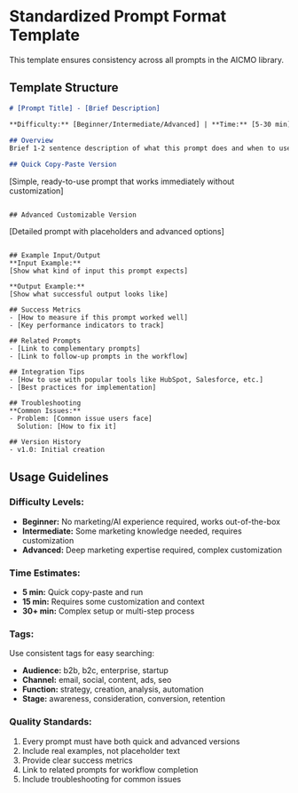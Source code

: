 # Standardized Prompt Format Template

This template ensures consistency across all prompts in the AICMO library.

## Template Structure

```markdown
# [Prompt Title] - [Brief Description]

**Difficulty:** [Beginner/Intermediate/Advanced] | **Time:** [5-30 min] | **Tags:** [tag1, tag2, tag3]

## Overview
Brief 1-2 sentence description of what this prompt does and when to use it.

## Quick Copy-Paste Version
```
[Simple, ready-to-use prompt that works immediately without customization]
```

## Advanced Customizable Version
```
[Detailed prompt with placeholders and advanced options]
```

## Example Input/Output
**Input Example:**
[Show what kind of input this prompt expects]

**Output Example:**
[Show what successful output looks like]

## Success Metrics
- [How to measure if this prompt worked well]
- [Key performance indicators to track]

## Related Prompts
- [Link to complementary prompts]
- [Link to follow-up prompts in the workflow]

## Integration Tips
- [How to use with popular tools like HubSpot, Salesforce, etc.]
- [Best practices for implementation]

## Troubleshooting
**Common Issues:**
- Problem: [Common issue users face]
  Solution: [How to fix it]

## Version History
- v1.0: Initial creation
```

## Usage Guidelines

### Difficulty Levels:
- **Beginner:** No marketing/AI experience required, works out-of-the-box
- **Intermediate:** Some marketing knowledge needed, requires customization
- **Advanced:** Deep marketing expertise required, complex customization

### Time Estimates:
- **5 min:** Quick copy-paste and run
- **15 min:** Requires some customization and context
- **30+ min:** Complex setup or multi-step process

### Tags:
Use consistent tags for easy searching:
- **Audience:** b2b, b2c, enterprise, startup
- **Channel:** email, social, content, ads, seo
- **Function:** strategy, creation, analysis, automation
- **Stage:** awareness, consideration, conversion, retention

### Quality Standards:
1. Every prompt must have both quick and advanced versions
2. Include real examples, not placeholder text
3. Provide clear success metrics
4. Link to related prompts for workflow completion
5. Include troubleshooting for common issues